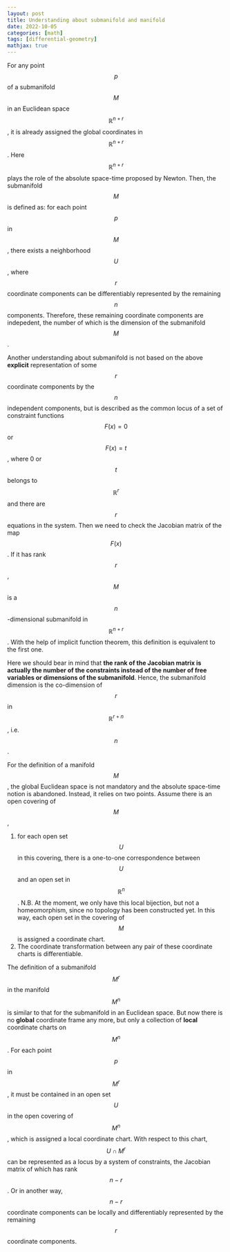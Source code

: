 ```yaml
---
layout: post
title: Understanding about submanifold and manifold
date: 2022-10-05
categories: [math]
tags: [differential-geometry]
mathjax: true
---
```


For any point $$p$$ of a submanifold $$M$$ in an Euclidean space $$\mathbb{R}^{n+r}$$, it is already assigned the global coordinates in $$\mathbb{R}^{n+r}$$. Here $$\mathbb{R}^{n+r}$$ plays the role of the absolute space-time proposed by Newton. Then, the submanifold $$M$$ is defined as: for each point $$p$$ in $$M$$, there exists a neighborhood $$U$$, where $$r$$ coordinate components can be differentiably represented by the remaining $$n$$ components. Therefore, these remaining coordinate components are indepedent, the number of which is the dimension of the submanifold $$M$$.

Another understanding about submanifold is not based on the above **explicit** representation of some $$r$$ coordinate components by the $$n$$ independent components, but is described as the common locus of a set of constraint functions $$F(x)=0$$ or $$F(x)=t$$, where 0 or $$t$$ belongs to $$\mathbb{R}^{r}$$ and there are $$r$$ equations in the system. Then we need to check the Jacobian matrix of the map $$F(x)$$. If it has rank $$r$$, $$M$$ is a $$n$$-dimensional submanifold in $$\mathbb{R}^{n+r}$$. With the help of implicit function theorem, this definition is equivalent to the first one.

Here we should bear in mind that **the rank of the Jacobian matrix is actually the number of the constraints instead of the number of free variables or dimensions of the submanifold**. Hence, the submanifold dimension is the co-dimension of $$r$$ in $$\mathbb{R}^{r+n}$$, i.e. $$n$$.

For the definition of a manifold $$M$$, the global Euclidean space is not mandatory and the absolute space-time notion is abandoned. Instead, it relies on two points. Assume there is an open covering of $$M$$,

1.  for each open set $$U$$ in this covering, there is a one-to-one correspondence between $$U$$ and an open set in $$\mathbb{R}^{n}$$. N.B. At the moment, we only have this local bijection, but not a homeomorphism, since no topology has been constructed yet. In this way, each open set in the covering of $$M$$ is assigned a coordinate chart.
2.  The coordinate transformation between any pair of these coordinate charts is differentiable.

The definition of a submanifold $$M^r$$ in the manifold $$M^n$$ is similar to that for the submanifold in an Euclidean space. But now there is no **global** coordinate frame any more, but only a collection of **local** coordinate charts on $$M^n$$. For each point $$p$$ in $$M^r$$, it must be contained in an open set $$U$$ in the open covering of $$M^n$$, which is assigned a local coordinate chart. With respect to this chart, $$U \cap M^r$$ can be represented as a locus by a system of constraints, the Jacobian matrix of which has rank $$n-r$$. Or in another way, $$n-r$$ coordinate components can be locally and differentiably represented by the remaining $$r$$ coordinate components.
